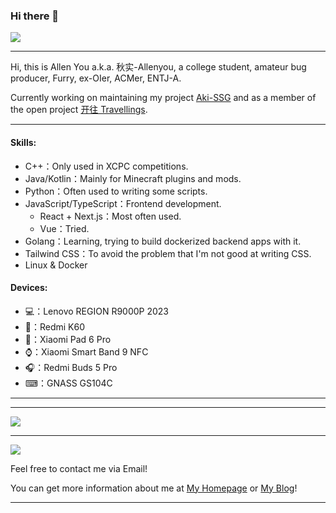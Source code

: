 
### Hi there 👋

<a href="https://github.com/Allenyou1126">
  <img src="https://komarev.com/ghpvc/?username=Allenyou1126&style=flat-square" />
</a>

----

Hi, this is Allen You a.k.a. 秋实-Allenyou, a college student, amateur bug producer, Furry, ex-OIer, ACMer, ENTJ-A.

Currently working on maintaining my project [Aki-SSG](https://github.com/Allenyou1126/aki-ssg) and as a member of the open project [开往 Travellings](https://travellings.cn).

-----

#### Skills:

- C++：Only used in XCPC competitions.
- Java/Kotlin：Mainly for Minecraft plugins and mods.
- Python：Often used to writing some scripts.
- JavaScript/TypeScript：Frontend development.
  - React + Next.js：Most often used.
  - Vue：Tried.
- Golang：Learning, trying to build dockerized backend apps with it.
- Tailwind CSS：To avoid the problem that I'm not good at writing CSS.
- Linux & Docker

#### Devices:

- 💻：Lenovo REGION R9000P 2023
- 📱：Redmi K60
- 📱：Xiaomi Pad 6 Pro
- ⌚：Xiaomi Smart Band 9 NFC
- 🎧：Redmi Buds 5 Pro
- ⌨：GNASS GS104C

-----


***

<a href="https://github.com/Allenyou1126">
  <img src="https://github-readme-stats.vercel.app/api?username=Allenyou1126&show_icons=true&hide_border=true" />
</a>

---

<a href="https://github.com/Allenyou1126">
  <img src="https://github-readme-stats.vercel.app/api/top-langs/?username=Allenyou1126&layout=compact" />
</a>

Feel free to contact me via Email!

You can get more information about me at [My Homepage](https://allenyou.top) or [My Blog](https://www.allenyou.wang)!

-----
